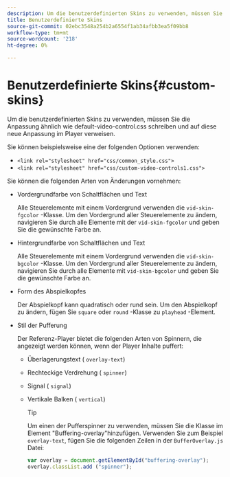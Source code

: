 ```yaml
---
description: Um die benutzerdefinierten Skins zu verwenden, müssen Sie die Anpassung ähnlich wie default-video-control.css schreiben und auf diese neue Anpassung im Player verweisen.
title: Benutzerdefinierte Skins
source-git-commit: 02ebc3548a254b2a6554f1ab34afbb3ea5f09bb8
workflow-type: tm+mt
source-wordcount: '218'
ht-degree: 0%

---
```


# Benutzerdefinierte Skins{#custom-skins}

Um die benutzerdefinierten Skins zu verwenden, müssen Sie die Anpassung ähnlich wie default-video-control.css schreiben und auf diese neue Anpassung im Player verweisen.

Sie können beispielsweise eine der folgenden Optionen verwenden:

* `<link rel="stylesheet" href="css/common_style.css">`
* `<link rel="stylesheet" href="css/custom-video-controls1.css">`

Sie können die folgenden Arten von Änderungen vornehmen:

* Vordergrundfarbe von Schaltflächen und Text

  Alle Steuerelemente mit einem Vordergrund verwenden die `vid-skin-fgcolor` -Klasse. Um den Vordergrund aller Steuerelemente zu ändern, navigieren Sie durch alle Elemente mit der `vid-skin-fgcolor` und geben Sie die gewünschte Farbe an.
* Hintergrundfarbe von Schaltflächen und Text

  Alle Steuerelemente mit einem Vordergrund verwenden die `vid-skin-bgcolor` -Klasse. Um den Vordergrund aller Steuerelemente zu ändern, navigieren Sie durch alle Elemente mit `vid-skin-bgcolor` und geben Sie die gewünschte Farbe an.
* Form des Abspielkopfes

  Der Abspielkopf kann quadratisch oder rund sein. Um den Abspielkopf zu ändern, fügen Sie `square` oder `round` -Klasse zu `playhead` -Element.
* Stil der Pufferung

  Der Referenz-Player bietet die folgenden Arten von Spinnern, die angezeigt werden können, wenn der Player Inhalte puffert:

   * Überlagerungstext ( `overlay-text`)
   * Rechteckige Verdrehung ( `spinner`)
   * Signal ( `signal`)
   * Vertikale Balken ( `vertical`)

     >[!TIP]
     >
     >Um einen der Pufferspinner zu verwenden, müssen Sie die Klasse im Element &quot;Buffering-overlay&quot;hinzufügen. Verwenden Sie zum Beispiel `overlay-text`, fügen Sie die folgenden Zeilen in der `BufferOverlay.js` Datei:
     >
     >```js
     >var overlay = document.getElementById("buffering-overlay"); 
     >overlay.classList.add ("spinner");
     >```
     >
